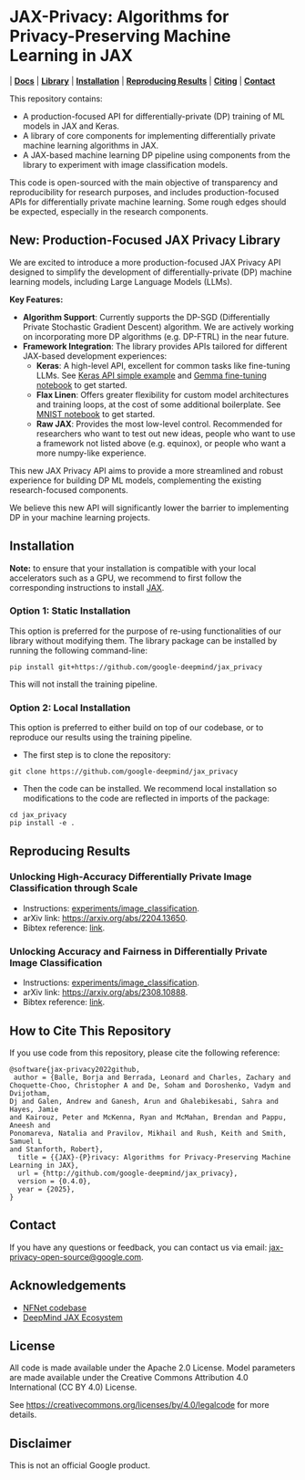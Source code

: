 # JAX-Privacy: Algorithms for Privacy-Preserving Machine Learning in JAX

| [**Docs**](https://jax-privacy.readthedocs.io/) | [**Library**](#library) | [**Installation**](#installation) |
[**Reproducing Results**](#reproducing-results) | [**Citing**](#citing) |
[**Contact**](#contact)

This repository contains:

*   A production-focused API for differentially-private (DP) training of ML
    models in JAX and Keras.
*   A library of core components for implementing differentially private machine
    learning algorithms in JAX.
*   A JAX-based machine learning DP pipeline using components from the library
    to experiment with image classification models.

This code is open-sourced with the main objective of transparency and
reproducibility for research purposes, and includes production-focused APIs for
differentially private machine learning. Some rough edges should be expected,
especially in the research components.

## New: Production-Focused JAX Privacy Library <a id="library"></a>

We are excited to introduce a more production-focused JAX Privacy API designed
to simplify the development of differentially-private (DP) machine learning
models, including Large Language Models (LLMs).

**Key Features:**

*   **Algorithm Support**: Currently supports the DP-SGD (Differentially Private
    Stochastic Gradient Descent) algorithm. We are actively working on
    incorporating more DP algorithms (e.g. DP-FTRL) in the near future.
*   **Framework Integration**: The library provides APIs tailored for different
    JAX-based development experiences:
    *   **Keras**: A high-level API, excellent for common tasks like fine-tuning
        LLMs. See
        [Keras API simple example](https://github.com/google-deepmind/jax_privacy/blob/main/examples/keras_api_example.py)
        and
        [Gemma fine-tuning notebook](https://github.com/google-deepmind/jax_privacy/blob/main/examples/dp_sgd_keras_gemma3_lora_finetuning_samsum.ipynb)
        to get started.
    *   **Flax Linen**: Offers greater flexibility for custom model
        architectures and training loops, at the cost of some additional
        boilerplate. See
        [MNIST notebook](https://github.com/google-deepmind/jax_privacy/blob/main/examples/dp_sgd_flax_linen_mnist.ipynb)
        to get started.
    *   **Raw JAX**: Provides the most low-level control. Recommended for
        researchers who want to test out new ideas, people who want to use a
        framework not listed above (e.g. equinox), or people who want a more
        numpy-like experience.
        <!-- TODO - b/398715962: add "External Contributions & Design" section, link to readthedocs -->

This new JAX Privacy API aims to provide a more streamlined and robust
experience for building DP ML models, complementing the existing
research-focused components.

We believe this new API will significantly lower the barrier to implementing DP
in your machine learning projects.

## Installation<a id="installation"></a>

**Note:** to ensure that your installation is compatible with your local
accelerators such as a GPU, we recommend to first follow the corresponding
instructions to install [JAX](https://github.com/jax-ml/jax#installation).

### Option 1: Static Installation

This option is preferred for the purpose of re-using functionalities of our
library without modifying them. The library package can be installed by running
the following command-line:

```
pip install git+https://github.com/google-deepmind/jax_privacy
```

This will not install the training pipeline.

### Option 2: Local Installation <a id="install-option2"></a>

This option is preferred to either build on top of our codebase, or to reproduce
our results using the training pipeline.

*   The first step is to clone the repository:

```
git clone https://github.com/google-deepmind/jax_privacy
```

*   Then the code can be installed. We recommend local installation so
    modifications to the code are reflected in imports of the package:

```
cd jax_privacy
pip install -e .
```

## Reproducing Results<a id="reproducing-results"></a>

### Unlocking High-Accuracy Differentially Private Image Classification through Scale

*   Instructions:
    [experiments/image_classification](experiments/image_classification).
*   arXiv link: https://arxiv.org/abs/2204.13650.
*   Bibtex reference:
    [link](https://github.com/google-deepmind/jax_privacy/blob/main/bibtex/de2022unlocking.bib).

### Unlocking Accuracy and Fairness in Differentially Private Image Classification

*   Instructions:
    [experiments/image_classification](experiments/image_classification).
*   arXiv link: https://arxiv.org/abs/2308.10888.
*   Bibtex reference:
    [link](https://github.com/google-deepmind/jax_privacy/blob/main/bibtex/berrada2023unlocking.bib).

## How to Cite This Repository <a id="citing"></a>

If you use code from this repository, please cite the following reference:

```
@software{jax-privacy2022github,
 author = {Balle, Borja and Berrada, Leonard and Charles, Zachary and
Choquette-Choo, Christopher A and De, Soham and Doroshenko, Vadym and Dvijotham,
Dj and Galen, Andrew and Ganesh, Arun and Ghalebikesabi, Sahra and Hayes, Jamie
and Kairouz, Peter and McKenna, Ryan and McMahan, Brendan and Pappu, Aneesh and
Ponomareva, Natalia and Pravilov, Mikhail and Rush, Keith and Smith, Samuel L
and Stanforth, Robert},
  title = {{JAX}-{P}rivacy: Algorithms for Privacy-Preserving Machine Learning in JAX},
  url = {http://github.com/google-deepmind/jax_privacy},
  version = {0.4.0},
  year = {2025},
}
```

## Contact <a id="contact"></a>

If you have any questions or feedback, you can contact us via email:
jax-privacy-open-source@google.com.

## Acknowledgements

-   [NFNet codebase](https://github.com/deepmind/deepmind-research/tree/master/nfnets)
-   [DeepMind JAX Ecosystem](https://github.com/deepmind/jax/blob/main/deepmind2020jax.txt)

## License

All code is made available under the Apache 2.0 License. Model parameters are
made available under the Creative Commons Attribution 4.0 International (CC BY
4.0) License.

See https://creativecommons.org/licenses/by/4.0/legalcode for more details.

## Disclaimer

This is not an official Google product.
